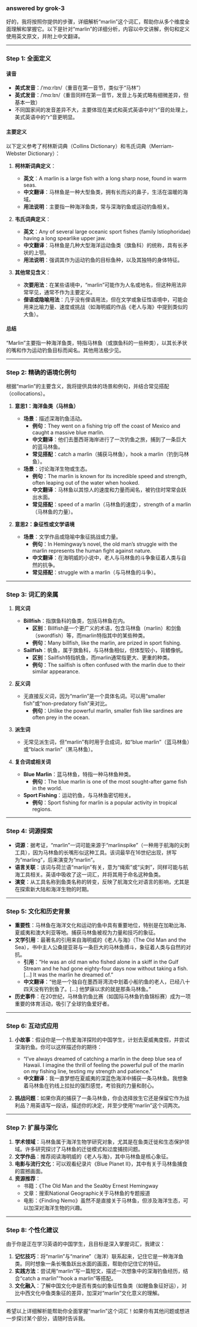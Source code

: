 ### answered by grok-3
好的，我将按照你提供的步骤，详细解析“marlin”这个词汇，帮助你从多个维度全面理解和掌握它。以下是针对“marlin”的详细分析，内容以中文讲解，例句和定义使用英文原文，并附上中文翻译。

---

### **Step 1: 全面定义**

#### **读音**
- **美式发音**：/ˈmɑːrlɪn/（重音在第一音节，类似于“马林”）
- **英式发音**：/ˈmɑːlɪn/（重音同样在第一音节，发音上与美式略有细微差异，但基本一致）
- 不同国家间的发音差异不大，主要体现在美式和英式英语中对“r”音的处理上，美式英语中的“r”音更明显。

#### **主要定义**
以下定义参考了柯林斯词典（Collins Dictionary）和韦氏词典（Merriam-Webster Dictionary）：

1. **柯林斯词典定义**：
   - **英文**：A marlin is a large fish with a long sharp nose, found in warm seas.
   - **中文翻译**：马林鱼是一种大型鱼类，拥有长而尖的鼻子，生活在温暖的海域。
   - **用法说明**：主要指一种海洋鱼类，常与深海钓鱼或运动钓鱼相关。

2. **韦氏词典定义**：
   - **英文**：Any of several large oceanic sport fishes (family Istiophoridae) having a long spearlike upper jaw.
   - **中文翻译**：马林鱼是几种大型海洋运动鱼类（旗鱼科）的统称，具有长矛状的上颚。
   - **用法说明**：强调其作为运动钓鱼的目标鱼种，以及其独特的身体特征。

3. **其他常见含义**：
   - **次要用法**：在某些语境中，“marlin”可能作为人名或地名，但这种用法非常罕见，通常不作为主要定义。
   - **俚语或隐喻用法**：几乎没有俚语用法，但在文学或象征性语境中，可能会用来比喻力量、速度或挑战（如海明威的作品《老人与海》中提到类似的大鱼）。

#### **总结**
“Marlin”主要指一种海洋鱼类，特指马林鱼（或旗鱼科的一些种类），以其长矛状的嘴和作为运动钓鱼目标而闻名。其他用法极少见。

---

### **Step 2: 精确的语境化例句**

根据“marlin”的主要含义，我将提供具体的场景和例句，并结合常见搭配（collocations）。

1. **意思1：海洋鱼类（马林鱼）**
   - **场景**：描述深海钓鱼活动。
     - **例句**：They went on a fishing trip off the coast of Mexico and caught a massive blue marlin.
     - **中文翻译**：他们去墨西哥海岸进行了一次钓鱼之旅，捕到了一条巨大的蓝马林鱼。
     - **常见搭配**：catch a marlin（捕获马林鱼），hook a marlin（钓到马林鱼）。
   - **场景**：讨论海洋生物或生态。
     - **例句**：The marlin is known for its incredible speed and strength, often leaping out of the water when hooked.
     - **中文翻译**：马林鱼以其惊人的速度和力量而闻名，被钓住时常常会跃出水面。
     - **常见搭配**：speed of a marlin（马林鱼的速度），strength of a marlin（马林鱼的力量）。

2. **意思2：象征性或文学语境**
   - **场景**：文学作品或隐喻中象征挑战或力量。
     - **例句**：In Hemingway’s novel, the old man’s struggle with the marlin represents the human fight against nature.
     - **中文翻译**：在海明威的小说中，老人与马林鱼的斗争象征着人类与自然的抗争。
     - **常见搭配**：struggle with a marlin（与马林鱼的斗争）。

---

### **Step 3: 词汇的亲属**

1. **同义词**
   - **Billfish**：指旗鱼科的鱼类，包括马林鱼在内。
     - **区别**：Billfish是一个更广义的术语，包含马林鱼（marlin）和剑鱼（swordfish）等，而marlin特指其中的某些种类。
     - **例句**：Many billfish, like the marlin, are prized in sport fishing.
   - **Sailfish**：帆鱼，属于旗鱼科，与马林鱼相似，但体型较小，背鳍像帆。
     - **区别**：Sailfish特指帆鱼，而marlin通常指更大、更重的种类。
     - **例句**：The sailfish is often confused with the marlin due to their similar appearance.

2. **反义词**
   - 无直接反义词，因为“marlin”是一个具体名词。可以用“smaller fish”或“non-predatory fish”来对比。
     - **例句**：Unlike the powerful marlin, smaller fish like sardines are often prey in the ocean.

3. **派生词**
   - 无常见派生词，但“marlin”有时用于合成词，如“blue marlin”（蓝马林鱼）或“black marlin”（黑马林鱼）。

4. **复合词或相关词**
   - **Blue Marlin**：蓝马林鱼，特指一种马林鱼种类。
     - **例句**：The blue marlin is one of the most sought-after game fish in the world.
   - **Sport Fishing**：运动钓鱼，与马林鱼密切相关。
     - **例句**：Sport fishing for marlin is a popular activity in tropical regions.

---

### **Step 4: 词源探索**

- **词源**：据考证，“marlin”一词可能来源于“marlinspike”（一种用于航海的尖刺工具），因为马林鱼的长嘴形似这种工具。该词最早在16世纪出现，拼写为“marling”，后来演变为“marlin”。
- **语言关联**：该词与荷兰语“marlijn”有关，意为“绳索”或“尖刺”，同样可能与航海工具相关。英语中吸收了这一词汇，并将其用于命名这种鱼类。
- **演变**：从工具名称到鱼类名称的转变，反映了航海文化对语言的影响，尤其是在探索新大陆和海洋生物的时期。

---

### **Step 5: 文化和历史背景**

- **重要性**：马林鱼在海洋文化和运动钓鱼中具有重要地位，特别是在加勒比海、夏威夷和澳大利亚等地。捕获马林鱼被视为力量和技巧的象征。
- **文学引用**：最著名的引用来自海明威的《老人与海》（The Old Man and the Sea），书中主人公桑提亚哥与一条巨大的马林鱼搏斗，象征着人类与自然的对抗。
  - **引用**：“He was an old man who fished alone in a skiff in the Gulf Stream and he had gone eighty-four days now without taking a fish. [...] It was the marlin he dreamed of.”
  - **中文翻译**：“他是一个独自在墨西哥湾流中划着小船钓鱼的老人，已经八十四天没有钓到鱼了。[…] 他梦寐以求的就是那条马林鱼。”
- **历史事件**：在20世纪，马林鱼钓鱼比赛（如国际马林鱼钓鱼锦标赛）成为一项重要的体育活动，吸引了全球钓鱼爱好者。

---

### **Step 6: 互动式应用**

1. **小故事**：假设你是一个热爱海洋探险的中国学生，计划去夏威夷度假，并尝试深海钓鱼。你可以这样描述你的期待：
   - “I’ve always dreamed of catching a marlin in the deep blue sea of Hawaii. I imagine the thrill of feeling the powerful pull of the marlin on my fishing line, testing my strength and patience.”
   - **中文翻译**：我一直梦想在夏威夷的深蓝色海洋中捕获一条马林鱼。我想象着马林鱼在钓线上拉扯的强烈感觉，考验我的力量和耐心。

2. **挑战问题**：如果你真的捕获了一条马林鱼，你会选择放生它还是保留它作为战利品？用英语写一段话，描述你的决定，并至少使用“marlin”这个词两次。

---

### **Step 7: 扩展与深化**

1. **学术领域**：马林鱼属于海洋生物学研究对象，尤其是在鱼类迁徙和生态保护领域。许多研究探讨了马林鱼的迁徙模式和过度捕捞问题。
2. **文学作品**：推荐阅读海明威的《老人与海》，其中马林鱼是核心象征。
3. **电影与流行文化**：可以观看纪录片《Blue Planet II》，其中有关于马林鱼捕食的震撼画面。
4. **资源推荐**：
   - 书籍：《The Old Man and the Sea》by Ernest Hemingway
   - 文章：搜索National Geographic关于马林鱼的专题报道
   - 电影：《Finding Nemo》虽然不是直接关于马林鱼，但涉及海洋生态，可以加深对海洋生物的兴趣。

---

### **Step 8: 个性化建议**

由于你是正在学习英语的中国学生，且目标是深入掌握词汇，我建议：
1. **记忆技巧**：将“marlin”与“marine”（海洋）联系起来，记住它是一种海洋鱼类。同时想象一条长嘴鱼跃出水面的画面，帮助你记住它的特征。
2. **实践方法**：尝试用“marlin”写一篇短文，描述一次想象中的深海钓鱼经历，结合“catch a marlin”“hook a marlin”等搭配。
3. **文化融入**：了解中国文化中是否有类似的象征性鱼类（如鲤鱼象征好运），对比中西文化中鱼类象征的差异，加深对“marlin”文化意义的理解。

---

希望以上详细解析能帮助你全面掌握“marlin”这个词汇！如果你有其他问题或想进一步探讨某个部分，请随时告诉我。